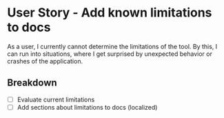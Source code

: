 # User Story - Add known limitations to docs

As a user, I currently cannot determine the limitations of the tool.
By this, I can run into situations, where I get surprised by unexpected
behavior or crashes of the application.

## Breakdown

* [ ] Evaluate current limitations
* [ ] Add sections about limitations to docs (localized)

